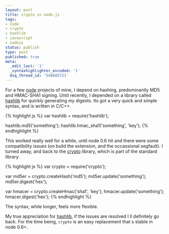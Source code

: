 ```yaml
---
layout: post
title: crypto in node.js
tags:
- Code
- crypto
- hashlib
- javascript
- nodejs
status: publish
type: post
published: true
meta:
  _edit_last: '1'
  _syntaxhighlighter_encoded: '1'
  dsq_thread_id: '548685721'
---
```

For a few <a href="http://nodejs.org/">node</a> projects of mine, I depend on hashing, predominantly MD5 and HMAC-SHA1 signing. Until recently, I depended on a library called <a href="https://github.com/brainfucker/hashlib">hashlib</a> for quickly generating my digests. Its got a very quick and simple syntax, and is written in C/C++.

{% highlight js %}
var hashlib = require('hashlib');

hashlib.md5('something');
hashlib.hmac_sha1('something', 'key');
{% endhighlight %}

This worked really well for a while, until node 0.6 hit and there were some compatibility issues (on build the extension, and the occassional segfault). I turned away, and back to the <a href="http://nodejs.org/docs/v0.3.1/api/crypto.html">crypto</a> library, which is part of the standard library.

{% highlight js %}
var crypto = require('crypto');

var md5er = crypto.createHash('md5');
md5er.update('something');
md5er.digest('hex');

var hmacer = crypto.createHmac('sha1', 'key');
hmacer.update('something');
hmacer.digest('hex');
{% endhighlight %}

The syntax, while longer, feels more flexible.

My true appreciation for <a href="https://github.com/brainfucker/hashlib">hashlib</a>,   if the issues are resolved I ll definitely go back. For the time being, <code>crypto</code> is an easy replacement that s stable in node 0.6+.
